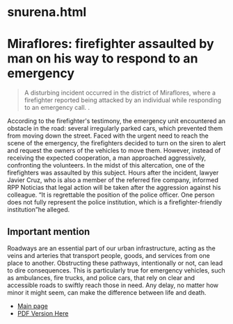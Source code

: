 # snurena.html
<html>
  <head>
    <title>Miraflores: firefighter assaulted by man on his way to respond to an emergency</title>
      </head>
     <body>
    <h1>Miraflores: firefighter assaulted by man on his way to respond to an emergency</h1>
     <blockquote>
    <p>A disturbing incident occurred in the district of Miraflores, where a firefighter reported being attacked by an individual while responding to an emergency call. .</p>
    </blockquote>
     <p>According to the firefighter's testimony, the emergency unit encountered an obstacle in the road: several irregularly parked cars, which prevented them from moving down the street. Faced with the urgent need to reach the scene of the emergency, the firefighters decided to turn on the siren to alert and request the owners of the vehicles to move them. However, instead of receiving the expected cooperation, a man approached aggressively, confronting the volunteers. In the midst of this altercation, one of the firefighters was assaulted by this subject. Hours after the incident, lawyer Javier Cruz, who is also a member of the referred fire company, informed RPP Noticias that legal action will be taken after the aggression against his colleague. <q>It is regrettable the position of the police officer. One person does not fully represent the police institution, which is a firefighter-friendly institution</q>he alleged.</p>
        <h2>Important mention</h2>
    <p>Roadways are an essential part of our urban infrastructure, acting as the veins and arteries that transport people, goods, and services from one place to another. Obstructing these pathways, intentionally or not, can lead to dire consequences. This is particularly true for emergency vehicles, such as ambulances, fire trucks, and police cars, that rely on clear and accessible roads to swiftly reach those in need. Any delay, no matter how minor it might seem, can make the difference between life and death.</p>
    <ul>
  <li><a href="https://catolic.neocities.org/catolic%20news/PerryNews">Main page</a></li>
  <li><a href="https://catolic.neocities.org/PDFs/Article_PDF.pdf">PDF Version Here</a></li>
</ul> 
  </body>
  </html>
